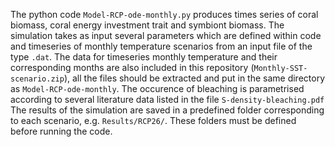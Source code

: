 The python code `Model-RCP-ode-monthly.py` produces times series of coral biomass, coral energy investment trait and symbiont biomass. 
The simulation takes as input several parameters which are defined within code and timeseries of monthly temperature scenarios from an input file of the type `.dat`.
The data for timeseries monthly temperature and their corresponding months are also included in this repository (`Monthly-SST-scenario.zip`), all the files should be extracted and put in the same directory as `Model-RCP-ode-monthly`. 
The occurence of bleaching is parametrised according to several literature data listed in the file `S-density-bleaching.pdf` 
The results of the simulation are saved in a predefined folder corresponding to each scenario, e.g. `Results/RCP26/`. 
These folders must be defined before running the code. 
